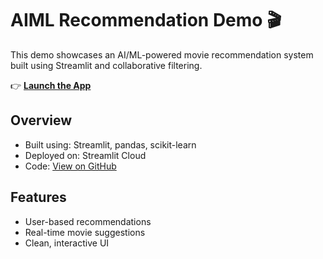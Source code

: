 # AIML Recommendation Demo 🎬

This demo showcases an AI/ML-powered movie recommendation system built using Streamlit and collaborative filtering.

👉 **[Launch the App](https://movielens-3fxvogxfzafxcvmfccfbrd.streamlit.app/)**

## Overview

- Built using: Streamlit, pandas, scikit-learn
- Deployed on: Streamlit Cloud
- Code: [View on GitHub](https://github.com/cdondi/aiml_movie_recommendation)

## Features

- User-based recommendations
- Real-time movie suggestions
- Clean, interactive UI
